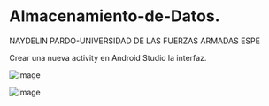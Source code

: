 # Almacenamiento-de-Datos.
NAYDELIN PARDO-UNIVERSIDAD DE LAS FUERZAS ARMADAS ESPE

Crear una nueva activity en Android Studio la interfaz.

![image](https://github.com/nnnicol/Almacenamiento-de-Datos./assets/133244392/9ac34cf5-6237-45b7-b60a-1672d7d821c1)

![image](https://github.com/nnnicol/Almacenamiento-de-Datos./assets/133244392/2bcd4f6e-a071-47a0-b989-24b94cfedcc2)

